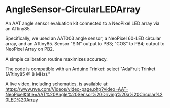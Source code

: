 # AngleSensor-CircularLEDArray
An AAT angle sensor evaluation kit connected to a NeoPixel LED array via an ATtiny85.

Specifically, we used an AAT003 angle sensor, a NeoPixel 60-LED circular array, and an ATtiny85.
Sensor "SIN" output to PB3; "COS" to PB4; output to NeoPixel Array on PB2.

A simple calibration routine maximizes accuracy.

The code is compatible with an Arduino Trinket: select "AdaFruit Trinket (ATtiny85 @ 8 MHz)."

A live video, including schematics, is available at: https://www.nve.com/Videos/video-page.php?video=AAT-NeoPixel&title=AAT%20Angle%20Sensor%20Driving%20a%20Circular%20LED%20Array
